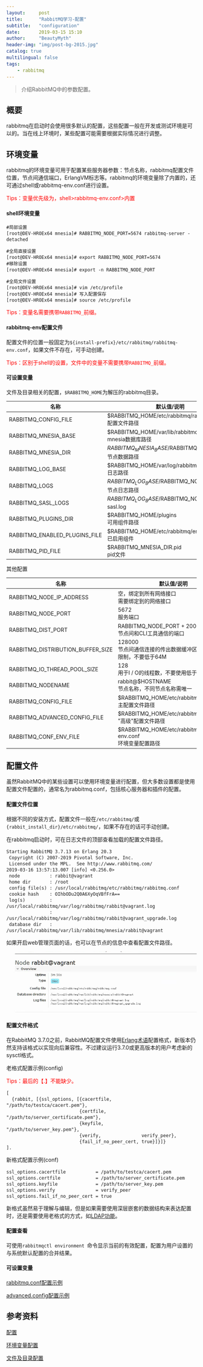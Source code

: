 ```yaml
---
layout:     post
title:      "RabbitMQ学习-配置"
subtitle:   "configuration"
date:       2019-03-15 15:10
author:     "BeautyMyth"
header-img: "img/post-bg-2015.jpg"
catalog: true
multilingual: false
tags:
    - rabbitmq
---
```


> 介绍RabbitMQ中的参数配置。

## 概要

<p>
rabbitmq在启动时会使用很多默认的配置，这些配置一般在开发或测试环境是可以的。当在线上环境时，某些配置可能需要根据实际情况进行调整。
</p>

## 环境变量

<p>
rabbitmq的环境变量可用于配置某些服务器参数：节点名称，rabbitmq配置文件位置，节点间通信端口，ErlangVM标志等。rabbitmq的环境变量除了内置的，还可通过shell或rabbitmq-env.conf进行设置。
</p>

<p style="color:red;">
Tips：变量优先级为，shell>rabbitmq-env.conf>内置
</p>

#### shell环境变量

```linux
#局部设置
[root@DEV-HROEx64 mnesia]# RABBITMQ_NODE_PORT=5674 rabbitmq-server -detached
```

```linux
#全局直接设置
[root@DEV-HROEx64 mnesia]# export RABBITMQ_NODE_PORT=5674
#移除设置
[root@DEV-HROEx64 mnesia]# export -n RABBITMQ_NODE_PORT
```

```linux
#全局文件设置
[root@DEV-HROEx64 mnesia]# vim /etc/profile
[root@DEV-HROEx64 mnesia]# 写入配置保存
[root@DEV-HROEx64 mnesia]# source /etc/profile
```

<p style="color:red;">
Tips：变量名需要携带<code>RABBITMQ_</code>前缀。
</p>

#### rabbitmq-env配置文件

<p>
配置文件的位置一般固定为<code>${install-prefix}/etc/rabbitmq/rabbitmq-env.conf</code>，如果文件不存在，可手动创建。
</p>

<p style="color:red;">
Tips：区别于shell的设置，文件中的变量不需要携带<code>RABBITMQ_</code>前缀。
</p>

#### 可设置变量

<p>
文件及目录相关的配置，<code>$RABBITMQ_HOME</code>为解压的rabbitmq目录。
</p>

名称 | 默认值/说明 
---|---
RABBITMQ_CONFIG_FILE | $RABBITMQ_HOME/etc/rabbitmq/rabbitmq.conf <br> 配置文件路径 
RABBITMQ_MNESIA_BASE | $RABBITMQ_HOME/var/lib/rabbitmq/mnesia <br> mnesia数据库路径 
RABBITMQ_MNESIA_DIR | $RABBITMQ_MNESIA_BASE/$RABBITMQ_NODENAME <br> 节点数据路径
RABBITMQ_LOG_BASE | $RABBITMQ_HOME/var/log/rabbitmq <br> 日志路径
RABBITMQ_LOGS | $RABBITMQ_LOG_BASE/$RABBITMQ_NODENAME.log <br> 节点日志路径
RABBITMQ_SASL_LOGS | $RABBITMQ_LOG_BASE/$RABBITMQ_NODENAME-sasl.log 
RABBITMQ_PLUGINS_DIR | $RABBITMQ_HOME/plugins <br> 可用组件路径
RABBITMQ_ENABLED_PLUGINS_FILE | $RABBITMQ_HOME/etc/rabbitmq/enabled_plugins <br> 已启用组件
RABBITMQ_PID_FILE | $RABBITMQ_MNESIA_DIR.pid <br> pid文件

<p>
其他配置
</p>

名称 | 默认值/说明 
---|---
RABBITMQ_NODE_IP_ADDRESS | 空，绑定到所有网络接口 <br> 需要绑定到的网络接口 
RABBITMQ_NODE_PORT | 5672 <br> 服务端口 
RABBITMQ_DIST_PORT | RABBITMQ_NODE_PORT + 20000 <br> 节点间和CLI工具通信的端口
RABBITMQ_DISTRIBUTION_BUFFER_SIZE | 128000 <br> 节点间通信连接的传出数据缓冲区大小(千字节)限制，不要低于64M
RABBITMQ_IO_THREAD_POOL_SIZE | 128 <br> 用于I / O的线程数，不要使用低于32
RABBITMQ_NODENAME | rabbit@$HOSTNAME <br> 节点名称，不同节点名称需唯一
RABBITMQ_CONFIG_FILE | $RABBITMQ_HOME/etc/rabbitmq/rabbitmq <br> 主配置文件路径
RABBITMQ_ADVANCED_CONFIG_FILE | $RABBITMQ_HOME/etc/rabbitmq/advanced <br> "高级"配置文件路径
RABBITMQ_CONF_ENV_FILE | $RABBITMQ_HOME/etc/rabbitmq/rabbitmq-env.conf <br> 环境变量配置路径

## 配置文件

<p>
虽然RabbitMQ中的某些设置可以使用环境变量进行配置，但大多数设置都是使用配置文件配置的，通常名为rabbitmq.conf，包括核心服务器和插件的配置。
</p>

#### 配置文件位置

<p>
根据不同的安装方式，配置文件一般在<code>/etc/rabbitmq/</code>或<code>{rabbit_install_dir}/etc/rabbitmq/</code>，如果不存在的话可手动创建。
</p>

<p>
在rabbitmq启动时，可在日志文件的顶部查看加载的配置文件路径。
</p>

```linux
Starting RabbitMQ 3.7.13 on Erlang 20.3
 Copyright (C) 2007-2019 Pivotal Software, Inc.
 Licensed under the MPL.  See http://www.rabbitmq.com/
2019-03-16 13:57:13.007 [info] <0.256.0> 
 node           : rabbit@vagrant
 home dir       : /root
 config file(s) : /usr/local/rabbitmq/etc/rabbitmq/rabbitmq.conf
 cookie hash    : OIhbODu2Q0A6XyOqVBfFrA==
 log(s)         : /usr/local/rabbitmq/var/log/rabbitmq/rabbit@vagrant.log
                : /usr/local/rabbitmq/var/log/rabbitmq/rabbit@vagrant_upgrade.log
 database dir   : /usr/local/rabbitmq/var/lib/rabbitmq/mnesia/rabbit@vagrant
```

<p>
如果开启web管理页面的话，也可以在节点的信息中查看配置文件路径。
</p>

![image](https://github.com/xuanxuan2016/xuanxuan2016.github.io/blob/master/img/2019-03-15-11-rabbitmq-study-configuration/20190316140308.png?raw=true)

#### 配置文件格式

<p>
在RabbitMQ 3.7.0之前，RabbitMQ配置文件使用<a href="http://erlang.org/doc/man/config.html" traget="_blank">Erlang术语</a>配置格式，新版本仍然支持该格式以实现向后兼容性。不过建议运行3.7.0或更高版本的用户考虑新的sysctl格式。
</p>

<p>
老格式配置示例(config)
</p>

<p style="color:red;">
Tips：最后的【.】不能缺少。
</p>

```linux
[
  {rabbit, [{ssl_options, [{cacertfile,           "/path/to/testca/cacert.pem"},
                           {certfile,             "/path/to/server_certificate.pem"},
                           {keyfile,              "/path/to/server_key.pem"},
                           {verify,               verify_peer},
                           {fail_if_no_peer_cert, true}]}]}
].
```

<p>
新格式配置示例(conf)
</p>

```linux
ssl_options.cacertfile           = /path/to/testca/cacert.pem
ssl_options.certfile             = /path/to/server_certificate.pem
ssl_options.keyfile              = /path/to/server_key.pem
ssl_options.verify               = verify_peer
ssl_options.fail_if_no_peer_cert = true
```

<p>
新格式虽然易于理解与编辑，但是如果需要使用深层嵌套的数据结构来表达配置时，还是需要使用老格式的方式，如<a href="https://www.rabbitmq.com/ldap.html" traget="_blank">LDAP功能</a>。
</p>

#### 配置查看

<p>
可使用<code>rabbitmqctl environment </code>命令显示当前的有效配置，配置为用户设置的与系统默认配置的合并结果。
</p>

#### 可设置变量

[rabbitmq.conf配置示例](https://github.com/rabbitmq/rabbitmq-server/blob/master/docs/rabbitmq.conf.example)

[advanced.config配置示例](https://github.com/rabbitmq/rabbitmq-server/blob/master/docs/advanced.config.example)

## 参考资料

[配置](https://www.rabbitmq.com/configure.html)

[环境变量配置](https://www.rabbitmq.com/rabbitmq-env.conf.5.html)

[文件及目录配置](https://www.rabbitmq.com/relocate.html)